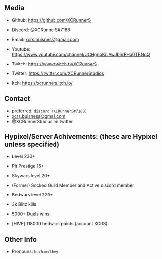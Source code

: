 ## Media

- Github: https://github.com/XCRunnerS

- Discord: @XCRunnerS#7188

- Email: xcrs.buisness@gmail.com

- Youtube: https://www.youtube.com/channel/UCHgnbKrJAwJbnrFHa0TBNdQ

- Twitch: https://www.twitch.tv/XCRunnerS

- Twitter: https://twitter.com/XCRunnerStudios

- Itch: https://xcrunners.itch.io/

## Contact 

- preferred: `discord (XCRunnerS#7188)`
- xcrs.buisness@gmail.com
- @XCRunnerStudios on twitter

## Hypixel/Server Achivements: (these are Hypixel unless specified)

- Level 230+

- Pit Prestige 15+

- Skywars level 20+

- (Former) Socked Guild Member and Active discord member

- Bedwars level 225+

- 3k Blitz kills

- 5000+ Duels wins

- [HIVE] 118000 bedwars points (account XCRS)

## Other Info

- Pronouns: `he/him/they`

<!--
**XCRunnerS/XCRunnerS** is a ✨ _special_ ✨ repository because its `README.md` (this file) appears on your GitHub profile.

Working on: Learing github, Digital Art, Game Development, School

Here are some ideas to get you started:
- 🔭 I’m currently working on ...
- 🌱 I’m currently learning ...
- 👯 I’m looking to collaborate on ...
- 🤔 I’m looking for help with ...
- 💬 Ask me about ...
- 📫 How to reach me: ...
- 😄 Pronouns: ...
- ⚡ Fun fact: ...
-->
